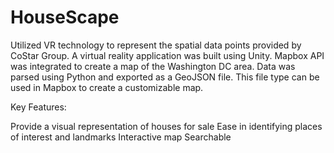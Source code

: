 # HouseScape

Utilized VR technology to represent the spatial data points provided by CoStar Group. A virtual reality application was built using Unity. Mapbox API was integrated to create a map of the Washington DC area. Data was parsed using Python and exported as a GeoJSON file. This file type can be used in Mapbox to create a customizable map. 

Key Features: 

Provide a visual representation of houses for sale 
Ease in identifying places of interest and landmarks
Interactive map
Searchable

